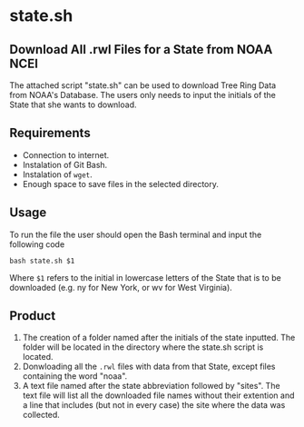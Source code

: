# state.sh
## Download All .rwl Files for a State from NOAA NCEI

The attached script "state.sh" can be used to download Tree Ring Data from NOAA's Database. The users only needs to input the initials of the State that she wants to download. 

## Requirements
- Connection to internet. 
- Instalation of Git Bash. 
- Instalation of `wget`. 
- Enough space to save files in the selected directory.

## Usage

To run the file the user should open the Bash terminal and input the following code
```{Bash}
bash state.sh $1
```
Where ```$1``` refers to the initial in lowercase letters of the State that is to be downloaded (e.g. ny for New York, or wv for West Virginia). 

## Product
 1) The creation of a folder named after the initials of the state inputted. The folder will be located in the directory where the state.sh script is located. 
2) Donwloading all the ```.rwl``` files with data from that State, except files containing the word "noaa".
3) A text file named after the state abbreviation followed by "sites". The text file will list all the downloaded file names without their extention and a line that includes (but not in every case) the site where the data was collected.  
